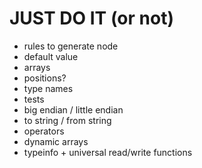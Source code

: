 # JUST DO IT (or not)
* rules to generate node
* default value
* arrays
* positions?
* type names
* tests
* big endian / little endian
* to string / from string
* operators
* dynamic arrays
* typeinfo + universal read/write functions